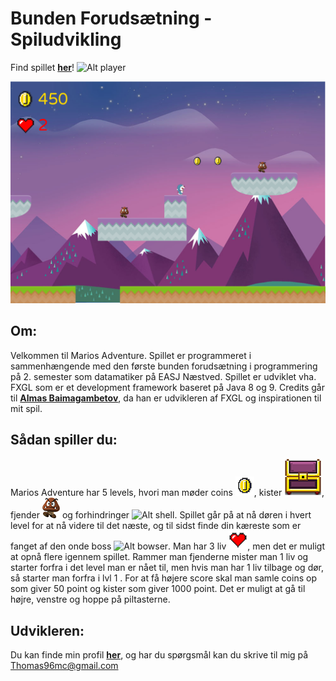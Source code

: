 # Bunden Forudsætning - Spiludvikling
Find spillet <b>[her](https://github.com/Thom9521/Marios-Adventure/blob/master/Jarfile/artifacts/Mariotest_jar/MariosAdventure.jar)</b>!    ![Alt player](https://github.com/Thom9521/Marios-Adventure/blob/master/Mario/src/assets/textures/doraemonSitLille.png)

![Alt Eksempel:](https://github.com/Thom9521/Doraemons-Adventure/blob/master/Mario/src/assets/textures/Eksempel2.png)

## Om:
Velkommen til Marios Adventure. Spillet er programmeret i sammenhængende med den første bunden forudsætning i programmering på 2. semester som datamatiker på EASJ Næstved. Spillet er udviklet vha. FXGL som er et development framework baseret på Java 8 og 9. 
Credits går til <b>[Almas Baimagambetov](https://github.com/AlmasB)</b>, da han er udvikleren af FXGL og inspirationen til mit spil.

## Sådan spiller du:
Marios Adventure har 5 levels, hvori man møder coins ![Alt coin](https://github.com/Thom9521/Doraemons-Adventure/blob/master/Mario/src/assets/textures/marioCoin.png), kister ![Alt kiste](https://github.com/Thom9521/Doraemons-Adventure/blob/master/Mario/src/assets/textures/chest.png), fjender ![Alt fjende](https://github.com/Thom9521/Doraemons-Adventure/blob/master/Mario/src/assets/textures/marioEnemy.png) og forhindringer ![Alt shell](https://github.com/Thom9521/Marios-Adventure/blob/master/Mario/src/assets/textures/marioShell.png). Spillet går på at nå døren i hvert level for at nå videre til det næste, og til sidst finde din kæreste som er fanget af den onde boss ![Alt bowser](https://github.com/Thom9521/Marios-Adventure/blob/master/Mario/src/assets/textures/bowser.png). Man har 3 liv ![Alt Liv](https://github.com/Thom9521/Doraemons-Adventure/blob/master/Mario/src/assets/textures/marioHeart.png), men det er muligt at opnå flere igennem spillet. Rammer man fjenderne mister man 1 liv og starter forfra i det level man er nået til, men hvis man har 1 liv tilbage og dør, så starter man forfra i lvl 1 . For at få højere score skal man samle coins op som giver 50 point og kister som giver 1000 point. Det er muligt at gå til højre, venstre og hoppe på piltasterne. 

## Udvikleren:
Du kan finde min profil <b>[her](https://github.com/Thom9521)</b>, og har du spørgsmål kan du skrive til mig på Thomas96mc@gmail.com
